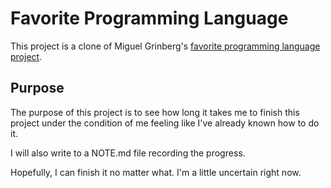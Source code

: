 # Favorite Programming Language
This project is a clone of Miguel Grinberg's [favorite programming language project](https://github.com/miguelgrinberg/flask-pycon2015).

## Purpose
The purpose of this project is to see how long it takes me to finish this project under the condition of me feeling like I've already known how to do it.

I will also write to a NOTE.md file recording the progress.

Hopefully, I can finish it no matter what. I'm a little uncertain right now.

